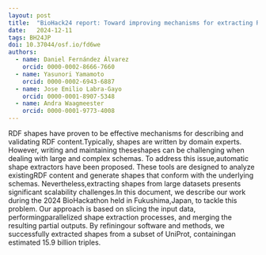 ```yaml
---
layout: post
title:  "BioHack24 report: Toward improving mechanisms for extracting RDF shapes from large inputs"
date:   2024-12-11
tags: BH24JP
doi: 10.37044/osf.io/fd6we
authors:
  - name: Daniel Fernández Álvarez
    orcid: 0000-0002-8666-7660
  - name: Yasunori Yamamoto
    orcid: 0000-0002-6943-6887
  - name: Jose Emilio Labra-Gayo
    orcid: 0000-0001-8907-5348
  - name: Andra Waagmeester
    orcid: 0000-0001-9773-4008
---
```


RDF shapes have proven to be effective mechanisms for describing and validating RDF content.Typically, shapes are written by domain experts. However, writing and maintaining theseshapes can be challenging when dealing with large and complex schemas. To address this issue,automatic shape extractors have been proposed. These tools are designed to analyze existingRDF content and generate shapes that conform with the underlying schemas. Nevertheless,extracting shapes from large datasets presents significant scalability challenges.In this document, we describe our work during the 2024 BioHackathon held in Fukushima,Japan, to tackle this problem. Our approach is based on slicing the input data, performingparallelized shape extraction processes, and merging the resulting partial outputs. By refiningour software and methods, we successfully extracted shapes from a subset of UniProt, containingan estimated 15.9 billion triples.

